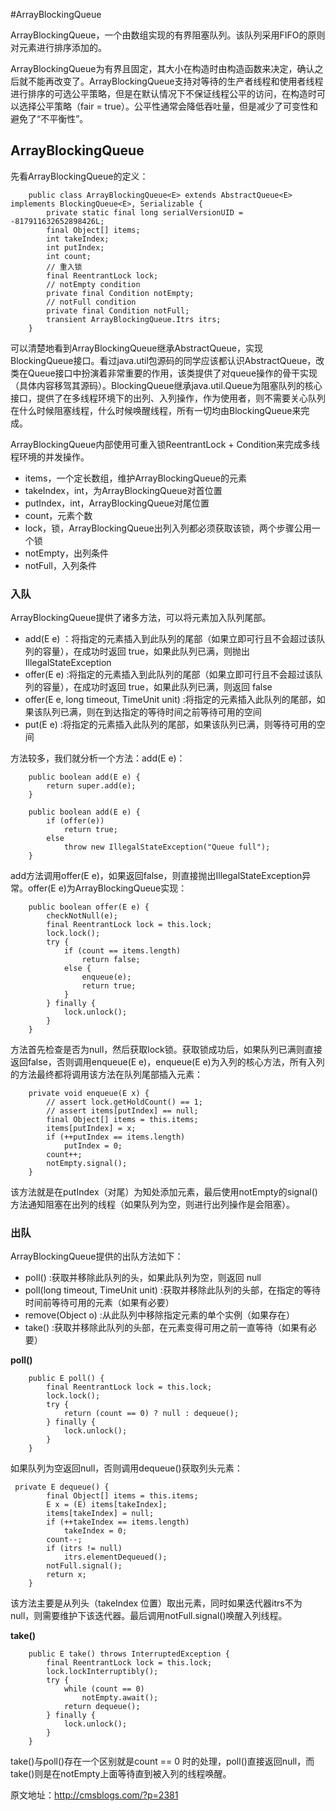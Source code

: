 #ArrayBlockingQueue

ArrayBlockingQueue，一个由数组实现的有界阻塞队列。该队列采用FIFO的原则对元素进行排序添加的。

ArrayBlockingQueue为有界且固定，其大小在构造时由构造函数来决定，确认之后就不能再改变了。ArrayBlockingQueue支持对等待的生产者线程和使用者线程进行排序的可选公平策略，但是在默认情况下不保证线程公平的访问，在构造时可以选择公平策略（fair = true）。公平性通常会降低吞吐量，但是减少了可变性和避免了“不平衡性”。

## ArrayBlockingQueue

先看ArrayBlockingQueue的定义：

```
    public class ArrayBlockingQueue<E> extends AbstractQueue<E> implements BlockingQueue<E>, Serializable {
        private static final long serialVersionUID = -817911632652898426L;
        final Object[] items;
        int takeIndex;
        int putIndex;
        int count;
        // 重入锁
        final ReentrantLock lock;
        // notEmpty condition
        private final Condition notEmpty;
        // notFull condition
        private final Condition notFull;
        transient ArrayBlockingQueue.Itrs itrs;
    }
```

可以清楚地看到ArrayBlockingQueue继承AbstractQueue，实现BlockingQueue接口。看过java.util包源码的同学应该都认识AbstractQueue，改类在Queue接口中扮演着非常重要的作用，该类提供了对queue操作的骨干实现（具体内容移驾其源码）。BlockingQueue继承java.util.Queue为阻塞队列的核心接口，提供了在多线程环境下的出列、入列操作，作为使用者，则不需要关心队列在什么时候阻塞线程，什么时候唤醒线程，所有一切均由BlockingQueue来完成。

ArrayBlockingQueue内部使用可重入锁ReentrantLock + Condition来完成多线程环境的并发操作。

- items，一个定长数组，维护ArrayBlockingQueue的元素
- takeIndex，int，为ArrayBlockingQueue对首位置
- putIndex，int，ArrayBlockingQueue对尾位置
- count，元素个数
- lock，锁，ArrayBlockingQueue出列入列都必须获取该锁，两个步骤公用一个锁
- notEmpty，出列条件
- notFull，入列条件

### 入队

ArrayBlockingQueue提供了诸多方法，可以将元素加入队列尾部。

- add(E e) ：将指定的元素插入到此队列的尾部（如果立即可行且不会超过该队列的容量），在成功时返回 true，如果此队列已满，则抛出 IllegalStateException
- offer(E e) :将指定的元素插入到此队列的尾部（如果立即可行且不会超过该队列的容量），在成功时返回 true，如果此队列已满，则返回 false
- offer(E e, long timeout, TimeUnit unit) :将指定的元素插入此队列的尾部，如果该队列已满，则在到达指定的等待时间之前等待可用的空间
- put(E e) :将指定的元素插入此队列的尾部，如果该队列已满，则等待可用的空间

方法较多，我们就分析一个方法：add(E e)：

```
    public boolean add(E e) {
        return super.add(e);
    }
	
    public boolean add(E e) {
        if (offer(e))
            return true;
        else
            throw new IllegalStateException("Queue full");
    }
```

add方法调用offer(E e)，如果返回false，则直接抛出IllegalStateException异常。offer(E e)为ArrayBlockingQueue实现：

```
    public boolean offer(E e) {
        checkNotNull(e);
        final ReentrantLock lock = this.lock;
        lock.lock();
        try {
            if (count == items.length)
                return false;
            else {
                enqueue(e);
                return true;
            }
        } finally {
            lock.unlock();
        }
    }
```

方法首先检查是否为null，然后获取lock锁。获取锁成功后，如果队列已满则直接返回false，否则调用enqueue(E e)，enqueue(E e)为入列的核心方法，所有入列的方法最终都将调用该方法在队列尾部插入元素：

```
    private void enqueue(E x) {
        // assert lock.getHoldCount() == 1;
        // assert items[putIndex] == null;
        final Object[] items = this.items;
        items[putIndex] = x;
        if (++putIndex == items.length)
            putIndex = 0;
        count++;
        notEmpty.signal();
    }
```

该方法就是在putIndex（对尾）为知处添加元素，最后使用notEmpty的signal()方法通知阻塞在出列的线程（如果队列为空，则进行出列操作是会阻塞）。

### 出队

ArrayBlockingQueue提供的出队方法如下：

- poll() :获取并移除此队列的头，如果此队列为空，则返回 null
- poll(long timeout, TimeUnit unit) :获取并移除此队列的头部，在指定的等待时间前等待可用的元素（如果有必要）
- remove(Object o) :从此队列中移除指定元素的单个实例（如果存在）
- take() :获取并移除此队列的头部，在元素变得可用之前一直等待（如果有必要）

**poll()**

```
    public E poll() {
        final ReentrantLock lock = this.lock;
        lock.lock();
        try {
            return (count == 0) ? null : dequeue();
        } finally {
            lock.unlock();
        }
    }
```

如果队列为空返回null，否则调用dequeue()获取列头元素：

```
 private E dequeue() {
        final Object[] items = this.items;
        E x = (E) items[takeIndex];
        items[takeIndex] = null;
        if (++takeIndex == items.length)
            takeIndex = 0;
        count--;
        if (itrs != null)
            itrs.elementDequeued();
        notFull.signal();
        return x;
    }
```

该方法主要是从列头（takeIndex 位置）取出元素，同时如果迭代器itrs不为null，则需要维护下该迭代器。最后调用notFull.signal()唤醒入列线程。

**take()**

```
    public E take() throws InterruptedException {
        final ReentrantLock lock = this.lock;
        lock.lockInterruptibly();
        try {
            while (count == 0)
                notEmpty.await();
            return dequeue();
        } finally {
            lock.unlock();
        }
    }
```

take()与poll()存在一个区别就是count == 0 时的处理，poll()直接返回null，而take()则是在notEmpty上面等待直到被入列的线程唤醒。



原文地址：http://cmsblogs.com/?p=2381